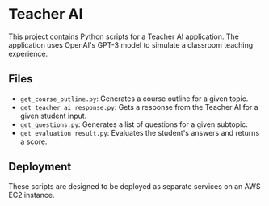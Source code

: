 # Teacher AI

This project contains Python scripts for a Teacher AI application. The application uses OpenAI's GPT-3 model to simulate a classroom teaching experience.

## Files

- `get_course_outline.py`: Generates a course outline for a given topic.
- `get_teacher_ai_response.py`: Gets a response from the Teacher AI for a given student input.
- `get_questions.py`: Generates a list of questions for a given subtopic.
- `get_evaluation_result.py`: Evaluates the student's answers and returns a score.

## Deployment

These scripts are designed to be deployed as separate services on an AWS EC2 instance.
